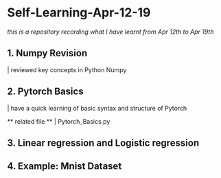 # Self-Learning-Apr-12-19
*this is a repository recording what I have learnt from Apr 12th to Apr 19th*

## 1. Numpy Revision

| reviewed key concepts in Python Numpy

## 2. Pytorch Basics
| have a quick learning of basic syntax and structure of Pytorch

** related file **
| Pytorch_Basics.py

## 3. Linear regression and Logistic regression
## 4. Example: Mnist Dataset
